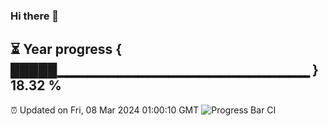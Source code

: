 ### Hi there 👋
⏳ Year progress { █████▁▁▁▁▁▁▁▁▁▁▁▁▁▁▁▁▁▁▁▁▁▁▁▁▁ } 18.32 %
---
⏰ Updated on Fri, 08 Mar 2024 01:00:10 GMT
![Progress Bar CI](https://github.com/liununu/liununu/workflows/Progress%20Bar%20CI/badge.svg)
